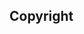 ## Copyright

[snapshot Kibana]: https://snapshots.elastic.co/downloads/kibana/kibana-oss-7.6.1-SNAPSHOT-linux-x86_64.tar.gz

<footer/>